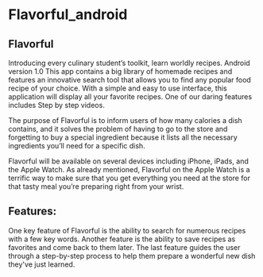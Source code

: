 # Flavorful_android

## Flavorful
Introducing every culinary student’s toolkit, learn worldly recipes. Android version 1.0
This app contains a big library of homemade recipes and features an innovative search tool that allows you to find any popular food recipe of your choice. With a simple and easy to use interface, this application will display all your favorite recipes. One of our daring features includes Step by step videos.

The purpose of Flavorful is to inform users of how many calories a dish contains, and it solves the problem of having to go to the store and forgetting to buy a special ingredient because it lists all the necessary ingredients you’ll need for a specific dish.

Flavorful will be available on several devices including iPhone, iPads, and the Apple Watch. As already mentioned, Flavorful on the Apple Watch is a terrific way to make sure that you get everything you need at the store for that tasty meal you’re preparing right from your wrist.

## Features:
One key feature of Flavorful is the ability to search for numerous recipes with a few key words.
Another feature is the ability to save recipes as favorites and come back to them later.
The last feature guides the user through a step-by-step process to help them prepare a wonderful new dish they've just learned.
